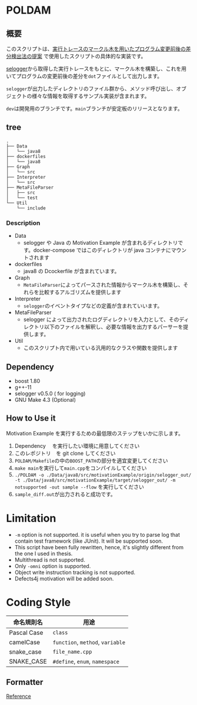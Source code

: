 # POLDAM

## 概要

このスクリプトは、[実行トレースのマークル木を用いたプログラム変更前後の差分検出法の提案](https://library.naist.jp/dspace/handle/10061/14739) で使用したスクリプトの具体的な実装です。

[selogger](https://github.com/takashi-ishio/selogger)から取得した実行トレースをもとに、マークル木を構築し、これを用いてプログラムの変更前後の差分を`dot`ファイルとして出力します。

`selogger`が出力したディレクトリのファイル群から、メソッド呼び出し、オブジェクトの様々な情報を取得するサンプル実装が含まれます。

`dev`は開発用のブランチです。`main`ブランチが安定板のリリースとなります。

## tree

```
.
├── Data
│   └── java8
├── dockerfiles
│   └── java8
├── Graph
│   └── src
├── Interpreter
│   └── src
├── MetaFileParser
│   ├── src
│   └── test
└── Util
    └── include
```

### Description

- Data
  - selogger や Java の Motivation Example が含まれるディレクトリです。docker-compose ではこのディレクトリが java コンテナにマウントされます
- dockerfiles
  - java8 の Dcockerfile が含まれています。
- Graph
  - `MetaFileParser`によってパースされた情報からマークル木を構築し、それらを比較するアルゴリズムを提供します
- Interpreter
  - `selogger`のイベントタイプなどの定義が含まれていいます。
- MetaFileParser
  - selogger によって出力されたログディレクトリを入力として、そのディレクトリ以下のファイルを解釈し、必要な情報を出力するパーサーを提供します。
- Util
  - このスクリプト内で用いている汎用的なクラスや関数を提供します

## Dependency

- boost 1.80
- g++-11
- selogger v0.5.0 ( for logging)
- GNU Make 4.3 (Optional)

## How to Use it

Motivation Example を実行するための最低限のステップをいかに示します。

1. Dependency 　を実行したい環境に用意してください
2. このレポジトリ　を git clone してください
3. `POLDAM/Makefile`の中の`BOOST_PATH`の部分を適宜変更してください
4. `make main`を実行して`main.cpp`をコンパイルしてください
5. `./POLDAM -o ./Data/java8/src/motivationExample/origin/selogger_out/ -t ./Data/java8/src/motivationExample/target/selogger_out/ -m notsupported -out sample --flow` を実行してください
6. `sample_diff.out`が出力されると成功です。

# Limitation

- `-m` option is not supported. it is useful when you try to parse log that contain test framework (like JUnit). It will be supported soon.
- This script have been fully rewritten, hence, it's slightly different from the one I used in thesis.
- Multithread is not supported.
- Only `-omni` option is supported.
- Object write instruction tracking is not supported.
- Defects4j motivation will be added soon.

# Coding Style

| 命名規則名  | 用途                             |
| ----------- | -------------------------------- |
| Pascal Case | `class`                          |
| camelCase   | `function`, `method`, `variable` |
| snake_case  | `file_name.cpp`                  |
| SNAKE_CASE  | `#define`, `enum`, `namespace`   |

## Formatter

[Reference](https://qiita.com/shirakawa4756/items/55b509fb56cb1bb0c9a4)
